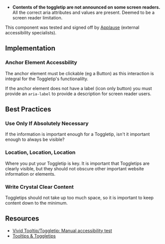 <vwc-note connotation="warning" headline="Passed with the following exceptions">
  <vwc-icon name="check-solid" slot="icon" connotation="warning" size="0"></vwc-icon> 
  <ul>
    <li><b>Contents of the toggletip are not announced on some screen readers.</b><br />All the correct aria attributes and values are present. Deemed to be a screen reader limitation.</li>
  </ul>
  <p>This component was tested and signed off by <a href="https://www.applause.com/">Applause</a> (external accessibility specialists).</p>
</vwc-note>

## Implementation

### Anchor Element Accessbility

The anchor element must be clickable (eg a Button) as this interaction is integral for the Toggletip's functionalilty.

If the anchor element does not have a label (icon only button) you must provide an `aria-label` to provide a description for screen reader users.

## Best Practices

### Use Only If Absolutely Necessary

If the information is important enough for a Toggletip, isn't it important enough to always be visible?

### Location, Location, Location

Where you put your Toggletip is key. It is important that Toggletips are clearly visible, but they should not obscure other important website information or elements.

### Write Crystal Clear Content

Toggletips should not take up too much space, so it is important to keep content down to the minimum.

## Resources

- [Vivid Tooltip/Toggletip: Manual accessibility test](https://docs.google.com/spreadsheets/d/1CEY5PzwyoWgo6mPj98H-iM5n9COqAW2YXT4KEi1huR0/edit?gid=1175911860#gid=1175911860)
- [Tooltips & Toggletips](https://inclusive-components.design/tooltips-toggletips/)

